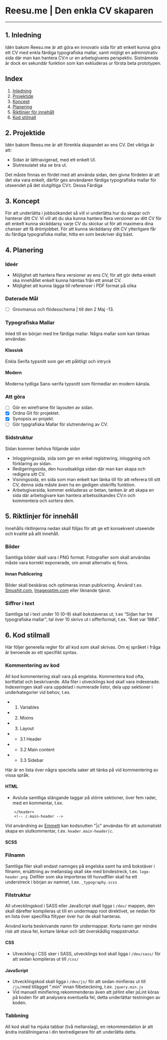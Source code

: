# Reesu.me | Den enkla CV skaparen
---

## 1. Inledning
Idén bakom Reesu.me är att göra en innovativ sida för att enkelt kunna göra ett CV med enkla färdiga typografiska mallar, samt möjligt en administrativ sida där man kan hantera CV:n ur en arbetsgivares perspektiv. Sistnämnda är dock en sekundär  funktion som kan exkluderas ur första beta prototypen.

## Index
1. [Inledning](#1-inledning)
2. [Projektide](#2-projektide)
3. [Koncept](#3-koncept)
4. [Planering](#4-planering)
5. [Riktlinjer för innehåll](#5-riktlinjer-for-innehall)
6. [Kod stilmall](#6-kod-stilmall)

## 2. Projektide
Idén bakom Reesu.me är att förenkla skapandet av ens CV. Det viktiga är att:
- Sidan är lättnavigerad, med ett enkelt UI.
- Slutresulatet ska se bra ut. 

Det måste finnas en fördel med att använda sidan, den givna fördelen är att det ska vara enkelt, därför ges användaren färdiga typografiska mallar för utseendet på det slutgiltiga CV:t. Dessa Färdiga

## 3. Koncept
För att underlätta i jobbsökandet så vill vi underlätta hur du skapar och hanterar ditt CV. Vi vill att du ska kunna hantera flera versioner av ditt CV för att enkelt kunna skräddarsy varje CV du skickar ut för att maximera dina chanser att få drömjobbet.
För att kunna skräddarsy ditt CV ytterligare får du färdiga typografiska mallar, hitta en som beskriver dig bäst.

## 4. Planering
### Ideér
- Möjlighet att hantera flera versioner av ens CV, för att gör detta enkelt ska innehållet enkelt kunna hämtas från ett annat CV. 
- Möjlighet att kunna lägga till referenser i PDF format på olika 

### Daterade Mål
- [ ] Grovmanus och flödesschema | till den 2 Maj -13.

### Typografiska Mallar
Inled till en början med tre färdiga mallar. Några mallar som kan tänkas användas:
#### Klassisk
Enkla Serifa typsnitt som ger ett pålitligt och  intryck

#### Modern
Moderna tydliga Sans-serifa typsnitt som förmedlar en modern känsla. 

### Att göra
- [ ] Gör en wireframe för layouten av sidan.
- [X] Ordna Git för projektet.
- [X] Synopsis av projekt.
- [ ] Gör typgrafiska Mallar för slutrendering av CV.

### Sidstruktur
Sidan kommer behöva följande sidor
- Inloggningssida, sida som ger en enkel registrering, inloggning och förklaring av sidan.
- Redigeringssida, den huvudsakliga sidan där man kan skapa och redigera sitt CV.
- Visningssida, en sida som man enkelt kan länka till för att referera till sitt CV, denna sida måste även ha en gedigen utskrifts funktion.
- Arbetsgivarsida, kommer exkluderas ur betan, tanken är att skapa en sida där arbetsgivare kan hantera arbetssökandes CV:n och kommentera och sortera dem.

## 5. Riktlinjer för innehåll
Innehålls riktlinjerna nedan skall följas för att ge ett konsekvent utseende och kvalité på allt innehåll.

### Bilder
Samtliga bilder skall vara i PNG format. Fotografier som skall användas måste vara korrekt exponerade, om annat alternativ ej finns.

#### Innan Publicering
Bilder skall beskäras och optimeras innan publicering. Använd t.ex. [Smushit.com](http://www.smushit.com/), [Imageoptim.com](http://imageoptim.com/) eller liknande tjänst.

### Siffror i text
Samtliga tal i text under 10 (0–9) skall bokstaveras ut, t.ex “Sidan har tre typografiska mallar”, tal över 10 skrivs ut i sifferformat, t.ex. “Året var 1984”.

## 6. Kod stilmall
Här följer generella regler för all kod som skall skrivas. Om ej språket i fråga är beroende av ett specifikt syntax.

### Kommentering av kod
All kod kommentering skall vara på engelska. Kommentera kod ofta, kortfattat och beskrivande. Alla filer i utvecklings kod skall vara indexerade. Indexeringen skall vara uppdelad i numrerade listor, dela upp sektioner i underkategorier vid behov, t.ex. 
- 1. Variables
- 2. Mixins
- 3. Layout
- - 3.1 Header
- - 3.2 Main content
- - 3.3 Sidebar

Här är en lista över några speciella saker att tänka på vid kommentering av vissa språk.
#### HTML 
- Avsluta samtliga stängande taggar på större sektioner, över fem rader, med en kommentar, t.ex.
``` <header class="main-header">
    </header>
    <!-- /.main-header -->
```
Vid användning av [Emmett]() kan kodsnutten "|c" användas för att automatiskt skapa en slutkommentar, t.ex. ```header.main-header|c```.

#### SCSS

### Filnamn
Samtliga filer skall endast namnges på engelska samt ha små bokstäver i filnamn, ersättning av mellanslag skall ske med bindestreck, t.ex. ```logo-header.png```.
Delfiler som ska importeras till huvudfiler skall ha ett understreck i början av namnet, t.ex. ```_typography.scss```

### Filstruktur
All utvecklingskod i SASS eller JavaScript skall ligga i ```/dev/``` mappen, den skall därefter kompileras ut till en undermapp root direktivet, se nedan för en lista över specifika filtyper över hur de skall hanteras.

Använd korta beskrivande namn för undermappar. Korta namn ger mindre risk att stava fel, kortare länkar och lätt överskådlig mappstruktur.
#### CSS
 - Utveckling i CSS sker i SASS, utvecklings kod skall ligga i ```/dev/sass/``` för att sedan kompileras ut till ```/css/```
#### JavaScript
- Utvecklingskod skall ligga i ```/dev/js/``` för att sedan minfieras ut till ```/js/```med tillägget ".min" innan filbeteckning, t.ex. ```jquery.min.js``` 
- Vid manuell minifiering rekommenderas även att jsHint eller jsLint köras på koden för att analysera eventuella fel, detta underlättar testningen av koden.

### Tabbning
All kod skall ha mjuka tabbar (två mellanslag), en rekommendation är att ändra inställningarna i din textredigerare för att underlätta detta. 


